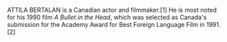 ATTILA BERTALAN is a Canadian actor and filmmaker.[1] He is most noted for his 1990 film _A Bullet in the Head_, which was selected as Canada's submission for the Academy Award for Best Foreign Language Film in 1991.[2]
